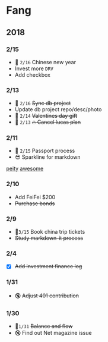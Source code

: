 
# Fang

## 2018

### 2/15

- :date: `2/16` Chinese new year
- Invest more `DRV`
- Add checkbox

### 2/13

- :date: `2/16` ~~Sync db project~~
- Update db project repo/desc/photo
- :date: `2/14` ~~Valentines day gift~~
- :date: `2/13` ~~:fire: Cancel lucas plan~~

### 2/11

- :date: `2/15` Passport process 
- :sunglasses: Sparkline for markdown

[peity](https://github.com/vue-bulma/peity)
[awesome](https://github.com/vuejs/awesome-vue#components--libraries)

### 2/10

- Add FeiFei $200
- ~~Purchase bonds~~

### 2/9 

- :date:`3/15` Book china trip tickets 
- ~~Study markdown-it process~~

### 2/4

- [x] ~~Add investment finance log~~

### 1/31

- :mute: ~~Adjust 401 contribution~~ 

### 1/30

- :date:`1/31` ~~Balance and flow~~
- :mute: Find out Net magazine issue
